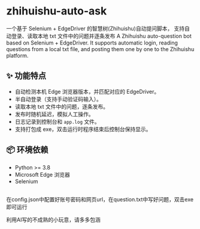 # zhihuishu-auto-ask
一个基于 Selenium + EdgeDriver 的智慧树(Zhihuishu)自动提问脚本， 支持自动登录、读取本地 txt 文件中的问题并逐条发布
A Zhihuishu auto-question bot based on Selenium + EdgeDriver. It supports automatic login, reading questions from a local txt file, and posting them one by one to the Zhihuishu platform.


## ✨ 功能特点

- 自动检测本机 Edge 浏览器版本，并匹配对应的 EdgeDriver。  
- 半自动登录（支持手动验证码输入）。  
- 读取本地 txt 文件中的问题，逐条发布。  
- 发布时随机延迟，模拟人工操作。  
- 日志记录到控制台和 `app.log` 文件。  
- 支持打包成 exe，双击运行时程序结束后控制台保持显示。

## 📦 环境依赖

- Python >= 3.8  
- Microsoft Edge 浏览器  
- Selenium

##
在config.json中配置好账号密码和网页url，在question.txt中写好问题，双击exe即可运行

利用AI写的不成熟的小玩意，请多多包涵
